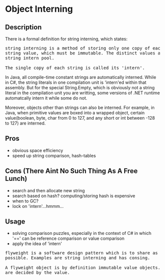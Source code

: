 # Object Interning

## Description

There is a formal definition for string interning, which states:

<pre>
string interning is a method of storing only one copy of each distinct
string value, which must be immutable. The distinct values are stored in a
string intern pool. 

The single copy of each string is called its 'intern'.
</pre>

In Java, all compile-time constant strings are automatically interned. While
in C#, the string literals in one compilation unit is 'intern'ed within that
assembly. But for the special String.Empty, which is obviously not a string
literal in the compilation unit you are writting, some versions of .NET
runtime automatcally intern it while some do not.

Moreover, objects other than strings can also be interned. For example, in
Java, when primitive values are boxed into a wrapped object, certain
value(boolean, byte, char from 0 to 127, and any short or int between -128 to
127) are interned.

## Pros

- obvious space efficiency
- speed up string comparison, hash-tables

## Cons (There Aint No Such Thing As A Free Lunch)

- search and then allocate new string
- search based on hash? computing/storing hash is expensive
- when to GC?
- lock on 'intern'...hmmm...

## Usage

- solving comparison puzzles, especially in the context of C# in which '=='
  can be reference comparison or value comparison
- apply the idea of 'intern'

<pre>
flyweight is a software design pattern which is to share as much data as
possible. Examples are string interning and has consing.

A flyweight object is by definition immutable value objects. Equality and Hash
are decided by the value.
</pre>
